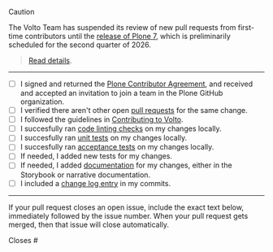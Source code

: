 > [!CAUTION]
The Volto Team has suspended its review of new pull requests from first-time contributors until the [release of Plone 7](https://plone.org/download/release-schedule), which is preliminarily scheduled for the second quarter of 2026.
> [Read details](https://6.docs.plone.org/volto/contributing/index.html).

-----

- [ ] I signed and returned the [Plone Contributor Agreement](https://plone.org/foundation/contributors-agreement), and received and accepted an invitation to join a team in the Plone GitHub organization.
- [ ] I verified there aren't other open [pull requests](https://github.com/plone/volto/pulls) for the same change.
- [ ] I followed the guidelines in [Contributing to Volto](https://6.docs.plone.org/volto/contributing/index.html).
- [ ] I succesfully ran [code linting checks](https://6.docs.plone.org/volto/contributing/linting.html) on my changes locally.
- [ ] I succesfully ran [unit tests](https://6.docs.plone.org/volto/contributing/testing.html) on my changes locally.
- [ ] I succesfully ran [acceptance tests](https://6.docs.plone.org/volto/contributing/acceptance-tests.html) on my changes locally.
- [ ] If needed, I added new tests for my changes.
- [ ] If needed, I added [documentation](https://6.docs.plone.org/volto/contributing/documentation.html#narrative-documentation) for my changes, either in the Storybook or narrative documentation.
- [ ] I included a [change log entry](https://6.docs.plone.org/contributing/index.html#contributing-change-log-label) in my commits.

-----

If your pull request closes an open issue, include the exact text below, immediately followed by the issue number. When your pull request gets merged, then that issue will close automatically.

Closes #
